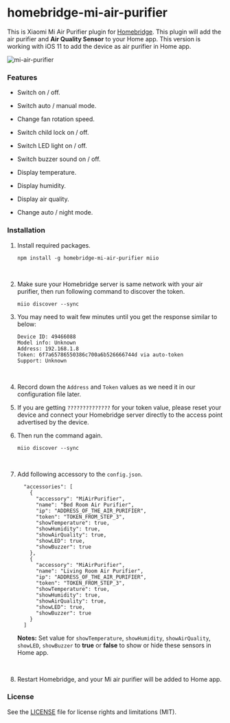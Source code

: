 # homebridge-mi-air-purifier

This is Xiaomi Mi Air Purifier plugin for [Homebridge](https://github.com/nfarina/homebridge). This plugin will add the air purifier and **Air Quality Sensor** to your Home app. This version is working with iOS 11 to add the device as air purifier in Home app.

![mi-air-purifier](https://cloud.githubusercontent.com/assets/73107/26249685/1d0ae78c-3cda-11e7-8b64-71e8d4323a3e.jpg)

### Features

* Switch on / off.

* Switch auto / manual mode.

* Change fan rotation speed.

* Switch child lock on / off.

* Switch LED light on / off.

* Switch buzzer sound on / off.

* Display temperature.

* Display humidity.

* Display air quality.

* Change auto / night mode.

  

### Installation

1. Install required packages.

   ```
   npm install -g homebridge-mi-air-purifier miio
   ```

   ​

2. Make sure your Homebridge server is same network with your air purifier, then run following command to discover the token.

   ```
   miio discover --sync
   ```


3. You may need to wait few minutes until you get the response similar to below:

   ```
   Device ID: 49466088
   Model info: Unknown
   Address: 192.168.1.8
   Token: 6f7a65786550386c700a6b526666744d via auto-token
   Support: Unknown
   ```

   ​

4. Record down the `Address` and `Token` values as we need it in our configuration file later.

5. If you are getting `??????????????` for your token value, please reset your device and connect your Homebridge server directly to the access point advertised by the device.

6. Then run the command again.

   ```
   miio discover --sync
   ```

   ​

7. Add following accessory to the `config.json`.

   ```
     "accessories": [
       {
         "accessory": "MiAirPurifier",
         "name": "Bed Room Air Purifier",
         "ip": "ADDRESS_OF_THE_AIR_PURIFIER",
         "token": "TOKEN_FROM_STEP_3",
         "showTemperature": true,
         "showHumidity": true,
         "showAirQuality": true,
         "showLED": true,
         "showBuzzer": true
       },
       {
         "accessory": "MiAirPurifier",
         "name": "Living Room Air Purifier",
         "ip": "ADDRESS_OF_THE_AIR_PURIFIER",
         "token": "TOKEN_FROM_STEP_3",
         "showTemperature": true,
         "showHumidity": true,
         "showAirQuality": true,
         "showLED": true,
         "showBuzzer": true
       }
     ]
   ```

   **Notes:** Set value for `showTemperature`, `showHumidity`, `showAirQuality`, `showLED`, `showBuzzer` to **true** or **false** to show or hide these sensors in Home app.

   ​

8. Restart Homebridge, and your Mi air purifier will be added to Home app.



### License

See the [LICENSE](https://github.com/seikan/homebridge-mi-air-purifier/blob/master/LICENSE.md) file for license rights and limitations (MIT).



